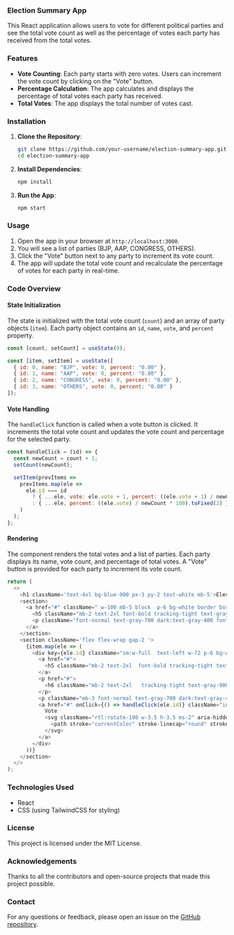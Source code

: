 ### Election Summary App

This React application allows users to vote for different political parties and see the total vote count as well as the percentage of votes each party has received from the total votes.

### Features

- **Vote Counting**: Each party starts with zero votes. Users can increment the vote count by clicking on the "Vote" button.
- **Percentage Calculation**: The app calculates and displays the percentage of total votes each party has received.
- **Total Votes**: The app displays the total number of votes cast.

### Installation

1. **Clone the Repository**:
   ```bash
   git clone https://github.com/your-username/election-summary-app.git
   cd election-summary-app
   ```

2. **Install Dependencies**:
   ```bash
   npm install
   ```

3. **Run the App**:
   ```bash
   npm start
   ```

### Usage

1. Open the app in your browser at `http://localhost:3000`.
2. You will see a list of parties (BJP, AAP, CONGRESS, OTHERS).
3. Click the "Vote" button next to any party to increment its vote count.
4. The app will update the total vote count and recalculate the percentage of votes for each party in real-time.

### Code Overview

#### State Initialization

The state is initialized with the total vote count (`count`) and an array of party objects (`item`). Each party object contains an `id`, `name`, `vote`, and `percent` property.

```javascript
const [count, setCount] = useState(0);

const [item, setItem] = useState([
  { id: 0, name: "BJP", vote: 0, percent: "0.00" },
  { id: 1, name: "AAP", vote: 0, percent: "0.00" },
  { id: 2, name: "CONGRESS", vote: 0, percent: "0.00" },
  { id: 3, name: "OTHERS", vote: 0, percent: "0.00" }
]);
```

#### Vote Handling

The `handleClick` function is called when a vote button is clicked. It increments the total vote count and updates the vote count and percentage for the selected party.

```javascript
const handleClick = (id) => {
  const newCount = count + 1;
  setCount(newCount);

  setItem(prevItems =>
    prevItems.map(ele =>
      ele.id === id
        ? { ...ele, vote: ele.vote + 1, percent: ((ele.vote + 1) / newCount * 100).toFixed(2) }
        : { ...ele, percent: ((ele.vote) / newCount * 100).toFixed(2) }
    )
  );
};
```

#### Rendering

The component renders the total votes and a list of parties. Each party displays its name, vote count, and percentage of total votes. A "Vote" button is provided for each party to increment its vote count.

```javascript
return (
  <>
    <h1 className='text-4xl bg-blue-900 px-3 py-2 text-white mb-5'>Election Summary</h1>
    <section>
      <a href="#" className=" w-100 mb-5 block  p-6 bg-white border border-gray-200 rounded-lg shadow hover:bg-gray-100 dark:bg-gray-800 dark:border-gray-700 dark:hover:bg-gray-700">
        <h5 className="mb-2 text-2xl font-bold tracking-tight text-gray-900 dark:text-white">Total Votes</h5>
        <p className="font-normal text-gray-700 dark:text-gray-400 font-bold">  <span className='font-bold'>{count} </span></p>
      </a>
    </section>
    <section className='flex flex-wrap gap-2 '>
      {item.map(ele => (
        <div key={ele.id} className="sm:w-full  text-left w-72 p-6 bg-white border border-gray-200 rounded-lg shadow dark:bg-gray-800 dark:border-gray-700">
          <a href="#">
            <h5 className="mb-2 text-2xl  font-bold tracking-tight text-gray-900 dark:text-white">{ele.name}</h5>
          </a>
          <p href="#">
            <h6 className="mb-2 text-2xl   tracking-tight text-gray-900 dark:text-white">{ele.percent} %</h6>
          </p>
          <p className="mb-3 font-normal text-gray-700 dark:text-gray-400">Count of Vote : <span className='font-bold'> {ele.vote}</span></p>
          <a href="#" onClick={() => handleClick(ele.id)} className="inline-flex items-center px-3 py-2 text-sm font-medium text-center text-white bg-blue-700 rounded-lg hover:bg-blue-800 focus:ring-4 focus:outline-none focus:ring-blue-300 dark:bg-blue-600 dark:hover:bg-blue-700 dark:focus:ring-blue-800">
            Vote
            <svg className="rtl:rotate-180 w-3.5 h-3.5 ms-2" aria-hidden="true" xmlns="http://www.w3.org/2000/svg" fill="none" viewBox="0 0 14 10">
              <path stroke="currentColor" stroke-linecap="round" stroke-linejoin="round" stroke-width="2" d="M1 5h12m0 0L9 1m4 4L9 9" />
            </svg>
          </a>
        </div>
      ))}
    </section>
  </>
);
```

### Technologies Used

- React
- CSS (using TailwindCSS for styling)

### License

This project is licensed under the MIT License.

### Acknowledgements

Thanks to all the contributors and open-source projects that made this project possible.

### Contact

For any questions or feedback, please open an issue on the [GitHub repository](https://github.com/your-username/election-summary-app).
